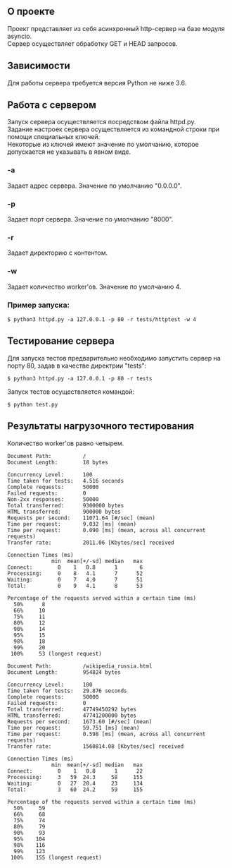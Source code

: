О проекте
---------
Проект представляет из себя асинхронный http-сервер на базе модуля asyncio.  
Сервер осуществляет обработку GET и HEAD запросов.


Зависимости
-----------    
Для работы сервера требуется версия Python не ниже 3.6.


Работа с сервером
-----------------
Запуск сервера осуществляется посредством файла httpd.py.  
Задание настроек сервера осуществляется из командной строки при помощи специальных ключей.  
Некоторые из ключей имеют значение по умолчанию, которое допускается не указывать в явном виде.  
### -a  
Задает адрес сервера. Значение по умолчанию "0.0.0.0".     
  
### -p
Задает порт сервера. Значение по умолчанию "8000".      

### -r  
Задает директорию с контентом.  

### -w  
Задает количество worker'ов. Значение по умолчанию 4.  

### Пример запуска:
```
$ python3 httpd.py -a 127.0.0.1 -p 80 -r tests/httptest -w 4
```


Тестирование сервера
--------------------
Для запуска тестов предварительно необходимо запустить сервер на порту 80,
задав в качестве директрии "tests":
```
$ python3 httpd.py -a 127.0.0.1 -p 80 -r tests
```
Запуск тестов осуществляется командой:
```
$ python test.py
```

Результаты нагрузочного тестирования
------------------------------------
Количество worker'ов равно четырем.
```
Document Path:          /
Document Length:        18 bytes

Concurrency Level:      100
Time taken for tests:   4.516 seconds
Complete requests:      50000
Failed requests:        0
Non-2xx responses:      50000
Total transferred:      9300000 bytes
HTML transferred:       900000 bytes
Requests per second:    11071.64 [#/sec] (mean)
Time per request:       9.032 [ms] (mean)
Time per request:       0.090 [ms] (mean, across all concurrent requests)
Transfer rate:          2011.06 [Kbytes/sec] received

Connection Times (ms)
              min  mean[+/-sd] median   max
Connect:        0    1   0.8      1       6
Processing:     0    8   4.1      7      52
Waiting:        0    7   4.0      7      51
Total:          0    9   4.1      8      53

Percentage of the requests served within a certain time (ms)
  50%      8
  66%     10
  75%     11
  80%     12
  90%     14
  95%     15
  98%     18
  99%     20
 100%     53 (longest request)
```
```
Document Path:          /wikipedia_russia.html
Document Length:        954824 bytes

Concurrency Level:      100
Time taken for tests:   29.876 seconds
Complete requests:      50000
Failed requests:        0
Total transferred:      47749450292 bytes
HTML transferred:       47741200000 bytes
Requests per second:    1673.60 [#/sec] (mean)
Time per request:       59.751 [ms] (mean)
Time per request:       0.598 [ms] (mean, across all concurrent requests)
Transfer rate:          1560814.08 [Kbytes/sec] received

Connection Times (ms)
              min  mean[+/-sd] median   max
Connect:        0    1   0.8      1      22
Processing:     3   59  24.3     58     155
Waiting:        0   27  20.4     23     134
Total:          3   60  24.2     59     155

Percentage of the requests served within a certain time (ms)
  50%     59
  66%     68
  75%     74
  80%     79
  90%     93
  95%    104
  98%    116
  99%    123
 100%    155 (longest request)
 ```
